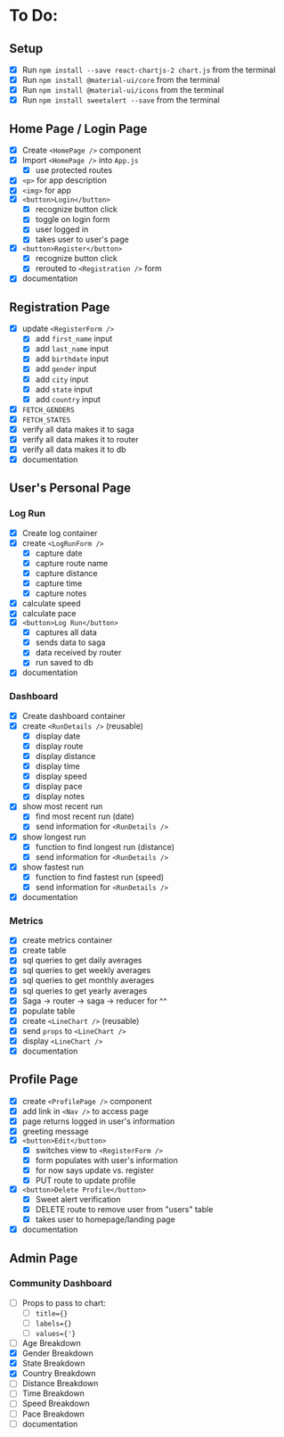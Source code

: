 # To Do:

## Setup

- [x] Run `npm install --save react-chartjs-2 chart.js` from the terminal
- [x] Run `npm install @material-ui/core` from the terminal
- [x] Run `npm install @material-ui/icons` from the terminal
- [x] Run `npm install sweetalert --save` from the terminal

## Home Page / Login Page

- [x] Create `<HomePage />` component
- [x] Import `<HomePage />` into `App.js`
  - [x] use protected routes
- [x] `<p>` for app description
- [x] `<img>` for app
- [x] `<button>Login</button>`
  - [x] recognize button click
  - [x] toggle on login form
  - [x] user logged in
  - [x] takes user to user's page
- [x] `<button>Register</button>`
  - [x] recognize button click
  - [x] rerouted to `<Registration />` form
- [x] documentation

## Registration Page

- [x] update `<RegisterForm />`
  - [x] add `first_name` input
  - [x] add `last_name` input
  - [x] add `birthdate` input
  - [x] add `gender` input
  - [x] add `city` input
  - [x] add `state` input
  - [x] add `country` input
- [x] `FETCH_GENDERS`
- [x] `FETCH_STATES`
- [x] verify all data makes it to saga
- [x] verify all data makes it to router
- [x] verify all data makes it to db
- [x] documentation

## User's Personal Page

### Log Run

- [x] Create log container
- [x] create `<LogRunForm />`
  - [x] capture date
  - [x] capture route name
  - [x] capture distance
  - [x] capture time
  - [x] capture notes
- [x] calculate speed
- [x] calculate pace
- [x] `<button>Log Run</button>`
  - [x] captures all data
  - [x] sends data to saga
  - [x] data received by router
  - [x] run saved to db
- [x] documentation

### Dashboard

- [x] Create dashboard container
- [x] create `<RunDetails />` (reusable)
  - [x] display date
  - [x] display route
  - [x] display distance
  - [x] display time
  - [x] display speed
  - [x] display pace
  - [x] display notes
- [x] show most recent run
  - [x] find most recent run (date)
  - [x] send information for `<RunDetails />`
- [x] show longest run
  - [x] function to find longest run (distance)
  - [x] send information for `<RunDetails />`
- [x] show fastest run
  - [x] function to find fastest run (speed)
  - [x] send information for `<RunDetails />`
- [x] documentation

### Metrics

- [x] create metrics container
- [x] create table
- [x] sql queries to get daily averages
- [x] sql queries to get weekly averages
- [x] sql queries to get monthly averages
- [x] sql queries to get yearly averages
- [x] Saga -> router -> saga -> reducer for ^^
- [x] populate table
- [x] create `<LineChart />` (reusable)
- [x] send `props` to `<LineChart />`
- [x] display `<LineChart />`
- [x] documentation

## Profile Page

- [x] create `<ProfilePage />` component
- [x] add link in `<Nav />` to access page
- [x] page returns logged in user's information
- [x] greeting message
- [x] `<button>Edit</button>`
  - [x] switches view to `<RegisterForm />`
  - [x] form populates with user's information
  - [x] for now says update vs. register
  - [x] PUT route to update profile
- [x] `<button>Delete Profile</button>`
  - [x] Sweet alert verification
  - [x] DELETE route to remove user from "users" table
  - [x] takes user to homepage/landing page
- [x] documentation

## Admin Page

### Community Dashboard

- [ ] Props to pass to chart:
  - [ ] `title={}`
  - [ ] `labels={}`
  - [ ] `values={'}`
- [ ] Age Breakdown
- [x] Gender Breakdown
- [x] State Breakdown
- [x] Country Breakdown
- [ ] Distance Breakdown
- [ ] Time Breakdown
- [ ] Speed Breakdown
- [ ] Pace Breakdown
- [ ] documentation
